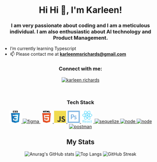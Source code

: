 <h1 align="center">Hi Hi 👋, I'm Karleen!</h1>
<h3 align="center">I am very passionate about coding and I am a meticulous individual. I am also enthusiastic about AI technology and Product Management.</h3>

- I’m currently learning Typescript
- 📫 Please contact me at **karleenmsrichards@gmail.com**


<h3 align="center">Connect with me:</h3>
<p align="center">
<a href="https://linkedin.com/in/karleenmsrichards" target="blank"><img align="center" src="https://raw.githubusercontent.com/rahuldkjain/github-profile-readme-generator/master/src/images/icons/Social/linked-in-alt.svg" alt="karleen richards" height="30" width="40" /></a>
</p>

<div id="header" align="center">
  <img src="https://komarev.com/ghpvc/?username=karleenmsrichards&style=flat-square&color=green" alt=""/>
</div>

<h3 align="center">Tech Stack</h3>
<p align="center"> <a href="https://www.w3schools.com/css/" target="_blank" rel="noreferrer"> <img src="https://raw.githubusercontent.com/devicons/devicon/master/icons/css3/css3-original-wordmark.svg" alt="css3" width="40" height="40"/> </a> <a href="https://www.figma.com/" target="_blank" rel="noreferrer"> <img src="https://www.vectorlogo.zone/logos/figma/figma-icon.svg" alt="figma" width="40" height="40"/> </a> <a href="https://www.w3.org/html/" target="_blank" rel="noreferrer"> <img src="https://raw.githubusercontent.com/devicons/devicon/master/icons/html5/html5-original-wordmark.svg" alt="html5" width="40" height="40"/> </a> <a href="https://developer.mozilla.org/en-US/docs/Web/JavaScript" target="_blank" rel="noreferrer"> <img src="https://raw.githubusercontent.com/devicons/devicon/master/icons/javascript/javascript-original.svg" alt="javascript" width="40" height="40"/> </a> <a href="https://www.photoshop.com/en" target="_blank" rel="noreferrer"> <img src="https://raw.githubusercontent.com/devicons/devicon/master/icons/photoshop/photoshop-line.svg" alt="photoshop" width="40" height="40"/> </a> <a href="https://reactjs.org/" target="_blank" rel="noreferrer"> <img src="https://raw.githubusercontent.com/devicons/devicon/master/icons/react/react-original-wordmark.svg" alt="react" width="40" height="40"/> </a> <a href="https://reactjs.org/" target="_blank" rel="noreferrer"> <img src="https://symbols.getvecta.com/stencil_261/45_sequelize.7e233926cd.svg" alt="sequelize" width="40" height="40"/> </a> <a href="https://reactjs.org/" target="_blank" rel="noreferrer"> <img src="https://res.cloudinary.com/practicaldev/image/fetch/s--Mrh94rPx--/c_imagga_scale,f_auto,fl_progressive,h_1080,q_auto,w_1080/https://dev-to-uploads.s3.amazonaws.com/uploads/articles/zojuy79lo3fn3qdt7g6p.png" alt="node" width="40" height="40"/> </a> <a href="https://reactjs.org/" target="_blank" rel="noreferrer"> <img src="https://ajeetchaulagain.com/static/7cb4af597964b0911fe71cb2f8148d64/87351/express-js.png" alt="node" width="40" height="40"/> </a> <a href="https://reactjs.org/" target="_blank" rel="noreferrer"> <img src="https://logowik.com/content/uploads/images/postman-api-platform6643.logowik.com.webp" alt="postman" width="40" height="40"/> </a>  </p>

<h2 align="center">My Stats</h2>
<div align="center" >
  
![Anurag's GitHub stats](https://github-readme-stats.vercel.app/api?username=karleenmsrichards&theme=react&hide=stars,issues)
![Top Langs](https://github-readme-stats.vercel.app/api/top-langs/?username=karleenmsrichards&langs_count=5&theme=react&layout=compact)
![GitHub Streak](http://github-readme-streak-stats.herokuapp.com?user=karleenmsrichards&theme=react&count_private=true)

  </div>
